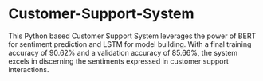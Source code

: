 # Customer-Support-System
This Python based Customer Support System leverages the power of BERT for sentiment prediction and LSTM for model building. With a final training accuracy of 90.62% and a validation accuracy of 85.66%, the system excels in discerning the sentiments expressed in customer support interactions.
